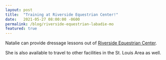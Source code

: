 ```yaml
---
layout: post
title:  "Training at Riverside Equestrian Center!"
date:   2021-05-27 08:00:00 -0600
permalink: /blog/riverside-equestrian-labadie-mo
featured: true
---
```


Natalie can provide dressage lessons out of [Riverside Equestrian Center](http://www.riversidestablesmo.com/). 

She is also available to travel to other facilities in the St. Louis Area as well.


